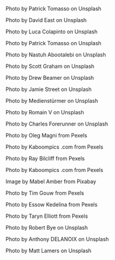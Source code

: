 Photo by Patrick Tomasso on Unsplash

Photo by David East on Unsplash

Photo by Luca Colapinto on Unsplash

Photo by Patrick Tomasso on Unsplash

Photo by Nastuh Abootalebi on Unsplash

Photo by Scott Graham on Unsplash

Photo by Drew Beamer on Unsplash

Photo by Jamie Street on Unsplash

Photo by Medienstürmer on Unsplash

Photo by Romain V on Unsplash

Photo by Charles Forerunner on Unsplash

Photo by Oleg Magni from Pexels

Photo by Kaboompics .com from Pexels

Photo by Ray Bilcliff from Pexels

Photo by Kaboompics .com from Pexels

Image by Mabel Amber from Pixabay 

Photo by Tim Gouw from Pexels

Photo by Essow Kedelina from Pexels

Photo by Taryn Elliott from Pexels

Photo by Robert Bye on Unsplash

Photo by Anthony DELANOIX on Unsplash

Photo by Matt Lamers on Unsplash